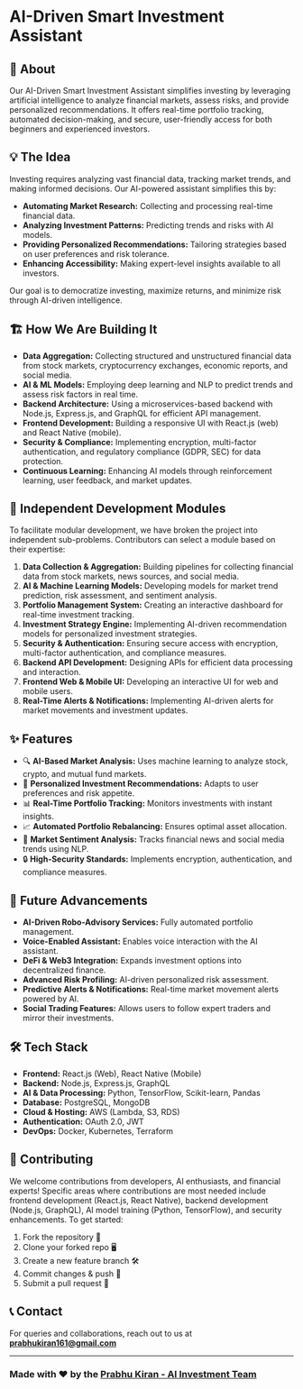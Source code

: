 # AI-Driven Smart Investment Assistant

## 🚀 About

Our AI-Driven Smart Investment Assistant simplifies investing by leveraging artificial intelligence to analyze financial markets, assess risks, and provide personalized recommendations. It offers real-time portfolio tracking, automated decision-making, and secure, user-friendly access for both beginners and experienced investors.

## 💡 The Idea

Investing requires analyzing vast financial data, tracking market trends, and making informed decisions. Our AI-powered assistant simplifies this by:

- **Automating Market Research:** Collecting and processing real-time financial data.
- **Analyzing Investment Patterns:** Predicting trends and risks with AI models.
- **Providing Personalized Recommendations:** Tailoring strategies based on user preferences and risk tolerance.
- **Enhancing Accessibility:** Making expert-level insights available to all investors.

Our goal is to democratize investing, maximize returns, and minimize risk through AI-driven intelligence.

## 🏗 How We Are Building It

- **Data Aggregation:** Collecting structured and unstructured financial data from stock markets, cryptocurrency exchanges, economic reports, and social media.
- **AI & ML Models:** Employing deep learning and NLP to predict trends and assess risk factors in real time.
- **Backend Architecture:** Using a microservices-based backend with Node.js, Express.js, and GraphQL for efficient API management.
- **Frontend Development:** Building a responsive UI with React.js (web) and React Native (mobile).
- **Security & Compliance:** Implementing encryption, multi-factor authentication, and regulatory compliance (GDPR, SEC) for data protection.
- **Continuous Learning:** Enhancing AI models through reinforcement learning, user feedback, and market updates.

## 📌 Independent Development Modules

To facilitate modular development, we have broken the project into independent sub-problems. Contributors can select a module based on their expertise:

1. **Data Collection & Aggregation:** Building pipelines for collecting financial data from stock markets, news sources, and social media.
2. **AI & Machine Learning Models:** Developing models for market trend prediction, risk assessment, and sentiment analysis.
3. **Portfolio Management System:** Creating an interactive dashboard for real-time investment tracking.
4. **Investment Strategy Engine:** Implementing AI-driven recommendation models for personalized investment strategies.
5. **Security & Authentication:** Ensuring secure access with encryption, multi-factor authentication, and compliance measures.
6. **Backend API Development:** Designing APIs for efficient data processing and interaction.
7. **Frontend Web & Mobile UI:** Developing an interactive UI for web and mobile users.
8. **Real-Time Alerts & Notifications:** Implementing AI-driven alerts for market movements and investment updates.

## ✨ Features

- 🔍 **AI-Based Market Analysis:** Uses machine learning to analyze stock, crypto, and mutual fund markets.
- 🤖 **Personalized Investment Recommendations:** Adapts to user preferences and risk appetite.
- 📊 **Real-Time Portfolio Tracking:** Monitors investments with instant insights.
- 📈 **Automated Portfolio Rebalancing:** Ensures optimal asset allocation.
- 📰 **Market Sentiment Analysis:** Tracks financial news and social media trends using NLP.
- 🔒 **High-Security Standards:** Implements encryption, authentication, and compliance measures.

## 🔮 Future Advancements

- **AI-Driven Robo-Advisory Services:** Fully automated portfolio management.
- **Voice-Enabled Assistant:** Enables voice interaction with the AI assistant.
- **DeFi & Web3 Integration:** Expands investment options into decentralized finance.
- **Advanced Risk Profiling:** AI-driven personalized risk assessment.
- **Predictive Alerts & Notifications:** Real-time market movement alerts powered by AI.
- **Social Trading Features:** Allows users to follow expert traders and mirror their investments.

## 🛠 Tech Stack

- **Frontend:** React.js (Web), React Native (Mobile)
- **Backend:** Node.js, Express.js, GraphQL
- **AI & Data Processing:** Python, TensorFlow, Scikit-learn, Pandas
- **Database:** PostgreSQL, MongoDB
- **Cloud & Hosting:** AWS (Lambda, S3, RDS)
- **Authentication:** OAuth 2.0, JWT
- **DevOps:** Docker, Kubernetes, Terraform

## 🎯 Contributing

We welcome contributions from developers, AI enthusiasts, and financial experts! Specific areas where contributions are most needed include frontend development (React.js, React Native), backend development (Node.js, GraphQL), AI model training (Python, TensorFlow), and security enhancements. To get started:

1. Fork the repository 📌
2. Clone your forked repo 🖥️
3. Create a new feature branch 🛠️
4. Commit changes & push 🔄
5. Submit a pull request 🚀

## 📞 Contact

For queries and collaborations, reach out to us at **[prabhukiran161@gmail.com](mailto:prabhukiran161@gmail.com)**

---

### Made with ❤️ by the [Prabhu Kiran - AI Investment Team](https://github.com/Prabhukiran161)

